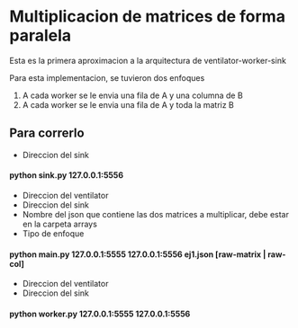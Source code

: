# Multiplicacion de matrices de forma paralela

Esta es la primera aproximacion a la arquitectura de ventilator-worker-sink 

Para esta implementacion, se tuvieron dos enfoques
1. A cada worker se le envia una fila de A y una columna de B 
2. A cada worker se le envia una fila de A y toda la matriz B 

## Para correrlo 

* Direccion del sink

#### python sink.py 127.0.0.1:5556


* Direccion del ventilator
* Direccion del sink 
* Nombre del json que contiene las dos matrices a multiplicar, debe estar en la carpeta arrays
* Tipo de enfoque 
#### python main.py 127.0.0.1:5555 127.0.0.1:5556 ej1.json [raw-matrix | raw-col]

* Direccion del ventilator 
* Direccion del sink 

#### python worker.py 127.0.0.1:5555 127.0.0.1:5556